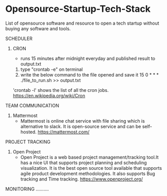 # Opensource-Startup-Tech-Stack
List of opensource software and resource to open a tech startup without buying any software and tools.



SCHEDULER
1. CRON
   - runs 15 minutes after midnight everyday and published result to output.txt
   1. type "crontab -e" on terminal  
   2. write the below command to the file opened and save it 
        15 0  * * * ./file_to_run.sh >> output.txt
       
   'crontab -l' shows the list of all the cron jobs.
   https://en.wikipedia.org/wiki/Cron
   
TEAM COMMUNICATION
1. Mattermost 
   - Mattermost is online chat service with file sharing which is alternative to slack. It is open-source service and can be self-hosted. 
   https://mattermost.com/ 

PROJECT TRACKING
1. Open Project 
   - Open Project is a web based project management/tracking tool.It has a nice UI that supports project planning and scheduling visualization. It is the best open source tool available that supports agile product development methodologies. It also supports Bug tracking and Time tracking.
    https://www.openproject.org/

MONITORING
..........

